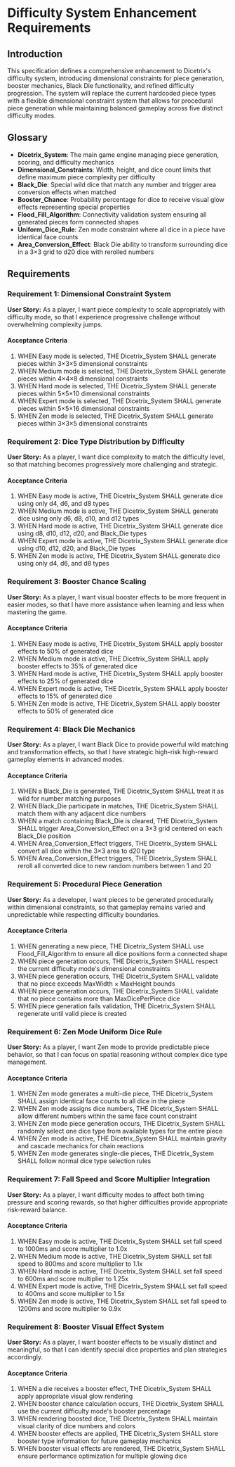 # Difficulty System Enhancement Requirements

## Introduction

This specification defines a comprehensive enhancement to Dicetrix's difficulty system, introducing dimensional constraints for piece generation, booster mechanics, Black Die functionality, and refined difficulty progression. The system will replace the current hardcoded piece types with a flexible dimensional constraint system that allows for procedural piece generation while maintaining balanced gameplay across five distinct difficulty modes.

## Glossary

- **Dicetrix_System**: The main game engine managing piece generation, scoring, and difficulty mechanics
- **Dimensional_Constraints**: Width, height, and dice count limits that define maximum piece complexity per difficulty
- **Black_Die**: Special wild dice that match any number and trigger area conversion effects when matched
- **Booster_Chance**: Probability percentage for dice to receive visual glow effects representing special properties
- **Flood_Fill_Algorithm**: Connectivity validation system ensuring all generated pieces form connected shapes
- **Uniform_Dice_Rule**: Zen mode constraint where all dice in a piece have identical face counts
- **Area_Conversion_Effect**: Black Die ability to transform surrounding dice in a 3×3 grid to d20 dice with rerolled numbers

## Requirements

### Requirement 1: Dimensional Constraint System

**User Story:** As a player, I want piece complexity to scale appropriately with difficulty mode, so that I experience progressive challenge without overwhelming complexity jumps.

#### Acceptance Criteria

1. WHEN Easy mode is selected, THE Dicetrix_System SHALL generate pieces within 3×3×5 dimensional constraints
2. WHEN Medium mode is selected, THE Dicetrix_System SHALL generate pieces within 4×4×8 dimensional constraints  
3. WHEN Hard mode is selected, THE Dicetrix_System SHALL generate pieces within 5×5×10 dimensional constraints
4. WHEN Expert mode is selected, THE Dicetrix_System SHALL generate pieces within 5×5×16 dimensional constraints
5. WHEN Zen mode is selected, THE Dicetrix_System SHALL generate pieces within 3×3×5 dimensional constraints

### Requirement 2: Dice Type Distribution by Difficulty

**User Story:** As a player, I want dice complexity to match the difficulty level, so that matching becomes progressively more challenging and strategic.

#### Acceptance Criteria

1. WHEN Easy mode is active, THE Dicetrix_System SHALL generate dice using only d4, d6, and d8 types
2. WHEN Medium mode is active, THE Dicetrix_System SHALL generate dice using only d6, d8, d10, and d12 types
3. WHEN Hard mode is active, THE Dicetrix_System SHALL generate dice using d8, d10, d12, d20, and Black_Die types
4. WHEN Expert mode is active, THE Dicetrix_System SHALL generate dice using d10, d12, d20, and Black_Die types
5. WHEN Zen mode is active, THE Dicetrix_System SHALL generate dice using only d4, d6, and d8 types

### Requirement 3: Booster Chance Scaling

**User Story:** As a player, I want visual booster effects to be more frequent in easier modes, so that I have more assistance when learning and less when mastering the game.

#### Acceptance Criteria

1. WHEN Easy mode is active, THE Dicetrix_System SHALL apply booster effects to 50% of generated dice
2. WHEN Medium mode is active, THE Dicetrix_System SHALL apply booster effects to 35% of generated dice
3. WHEN Hard mode is active, THE Dicetrix_System SHALL apply booster effects to 25% of generated dice
4. WHEN Expert mode is active, THE Dicetrix_System SHALL apply booster effects to 15% of generated dice
5. WHEN Zen mode is active, THE Dicetrix_System SHALL apply booster effects to 50% of generated dice

### Requirement 4: Black Die Mechanics

**User Story:** As a player, I want Black Dice to provide powerful wild matching and transformation effects, so that I have strategic high-risk high-reward gameplay elements in advanced modes.

#### Acceptance Criteria

1. WHEN a Black_Die is generated, THE Dicetrix_System SHALL treat it as wild for number matching purposes
2. WHEN Black_Die participate in matches, THE Dicetrix_System SHALL match them with any adjacent dice numbers
3. WHEN a match containing Black_Die is cleared, THE Dicetrix_System SHALL trigger Area_Conversion_Effect on a 3×3 grid centered on each Black_Die position
4. WHEN Area_Conversion_Effect triggers, THE Dicetrix_System SHALL convert all dice within the 3×3 area to d20 type
5. WHEN Area_Conversion_Effect triggers, THE Dicetrix_System SHALL reroll all converted dice to new random numbers between 1 and 20

### Requirement 5: Procedural Piece Generation

**User Story:** As a developer, I want pieces to be generated procedurally within dimensional constraints, so that gameplay remains varied and unpredictable while respecting difficulty boundaries.

#### Acceptance Criteria

1. WHEN generating a new piece, THE Dicetrix_System SHALL use Flood_Fill_Algorithm to ensure all dice positions form a connected shape
2. WHEN piece generation occurs, THE Dicetrix_System SHALL respect the current difficulty mode's dimensional constraints
3. WHEN piece generation occurs, THE Dicetrix_System SHALL validate that no piece exceeds MaxWidth × MaxHeight bounds
4. WHEN piece generation occurs, THE Dicetrix_System SHALL validate that no piece contains more than MaxDicePerPiece dice
5. WHEN piece generation fails validation, THE Dicetrix_System SHALL regenerate until valid piece is created

### Requirement 6: Zen Mode Uniform Dice Rule

**User Story:** As a player, I want Zen mode to provide predictable piece behavior, so that I can focus on spatial reasoning without complex dice type management.

#### Acceptance Criteria

1. WHEN Zen mode generates a multi-die piece, THE Dicetrix_System SHALL assign identical face counts to all dice in the piece
2. WHEN Zen mode assigns dice numbers, THE Dicetrix_System SHALL allow different numbers within the same face count constraint
3. WHEN Zen mode piece generation occurs, THE Dicetrix_System SHALL randomly select one dice type from available types for the entire piece
4. WHEN Zen mode is active, THE Dicetrix_System SHALL maintain gravity and cascade mechanics for chain reactions
5. WHEN Zen mode generates single-die pieces, THE Dicetrix_System SHALL follow normal dice type selection rules

### Requirement 7: Fall Speed and Score Multiplier Integration

**User Story:** As a player, I want difficulty modes to affect both timing pressure and scoring rewards, so that higher difficulties provide appropriate risk-reward balance.

#### Acceptance Criteria

1. WHEN Easy mode is active, THE Dicetrix_System SHALL set fall speed to 1000ms and score multiplier to 1.0x
2. WHEN Medium mode is active, THE Dicetrix_System SHALL set fall speed to 800ms and score multiplier to 1.1x
3. WHEN Hard mode is active, THE Dicetrix_System SHALL set fall speed to 600ms and score multiplier to 1.25x
4. WHEN Expert mode is active, THE Dicetrix_System SHALL set fall speed to 400ms and score multiplier to 1.5x
5. WHEN Zen mode is active, THE Dicetrix_System SHALL set fall speed to 1200ms and score multiplier to 0.9x

### Requirement 8: Booster Visual Effect System

**User Story:** As a player, I want booster effects to be visually distinct and meaningful, so that I can identify special dice properties and plan strategies accordingly.

#### Acceptance Criteria

1. WHEN a die receives a booster effect, THE Dicetrix_System SHALL apply appropriate visual glow rendering
2. WHEN booster chance calculation occurs, THE Dicetrix_System SHALL use the current difficulty mode's booster percentage
3. WHEN rendering boosted dice, THE Dicetrix_System SHALL maintain visual clarity of dice numbers and colors
4. WHEN booster effects are applied, THE Dicetrix_System SHALL store booster type information for future gameplay mechanics
5. WHEN booster visual effects are rendered, THE Dicetrix_System SHALL ensure performance optimization for multiple glowing dice
